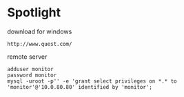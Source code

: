 # Spotlight

download for windows

    http://www.quest.com/

remote server

    adduser monitor
    password monitor
    mysql -uroot -p'' -e 'grant select privileges on *.* to 'monitor'@'10.0.80.80' identified by 'monitor';

